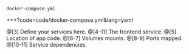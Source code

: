 `docker-compose.yml`

+++?code=code/docker-compose.yml&lang=yaml

@[3] Define your services here.
@[4-11] The frontend service.
@[5] Location of app code.
@[6-7] Volumes mounts.
@[8-9] Ports mapped.
@[10-11] Service dependencies.